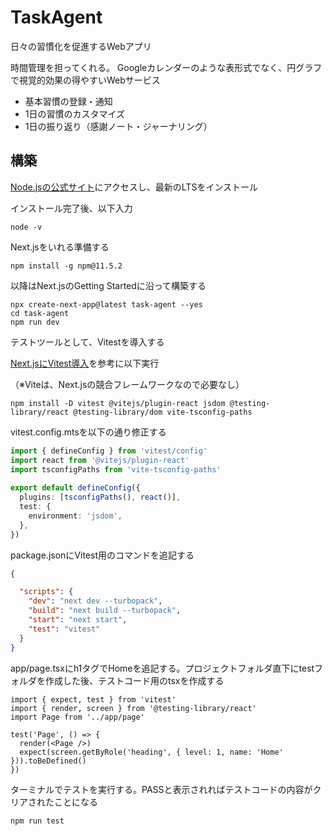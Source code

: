 # TaskAgent
日々の習慣化を促進するWebアプリ

時間管理を担ってくれる。
Googleカレンダーのような表形式でなく、円グラフで視覚的効果の得やすいWebサービス

- 基本習慣の登録・通知
- 1日の習慣のカスタマイズ
- 1日の振り返り（感謝ノート・ジャーナリング）


## 構築

[Node.jsの公式サイト](https://nodejs.org/ja/download "Nodejs.org")にアクセスし、最新のLTSをインストール

インストール完了後、以下入力

    node -v

Next.jsをいれる準備する

    npm install -g npm@11.5.2

以降はNext.jsのGetting Startedに沿って構築する

    npx create-next-app@latest task-agent --yes
    cd task-agent
    npm run dev

テストツールとして、Vitestを導入する

 [Next.jsにVitest導入](https://nextjs.org/docs/app/guides/testing/vitest "How to set up Vitest with Next.js")を参考に以下実行

（※Viteは、Next.jsの競合フレームワークなので必要なし）

    npm install -D vitest @vitejs/plugin-react jsdom @testing-library/react @testing-library/dom vite-tsconfig-paths

vitest.config.mtsを以下の通り修正する

```TypeScript:vitest.config.mts
import { defineConfig } from 'vitest/config'
import react from '@vitejs/plugin-react'
import tsconfigPaths from 'vite-tsconfig-paths'
 
export default defineConfig({
  plugins: [tsconfigPaths(), react()],
  test: {
    environment: 'jsdom',
  },
})
```

package.jsonにVitest用のコマンドを追記する

```JSON:package.json
{

  "scripts": {
    "dev": "next dev --turbopack",
    "build": "next build --turbopack",
    "start": "next start",
    "test": "vitest"
  }
}
```

app/page.tsxにh1タグでHomeを追記する。プロジェクトフォルダ直下にtestフォルダを作成した後、テストコード用のtsxを作成する

```TypeScript:page.test.tsx
import { expect, test } from 'vitest'
import { render, screen } from '@testing-library/react'
import Page from '../app/page'
 
test('Page', () => {
  render(<Page />)
  expect(screen.getByRole('heading', { level: 1, name: 'Home' })).toBeDefined()
})
```

ターミナルでテストを実行する。PASSと表示されればテストコードの内容がクリアされたことになる

    npm run test


